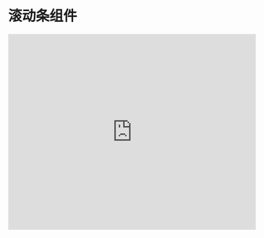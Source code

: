 # 滚动条组件

<iframe width="100%" height="400" src="https://jsfiddle.net/s9auqeLg/1/embedded/result,js,html,css,resources" allowfullscreen="allowfullscreen" frameborder="0"></iframe>
